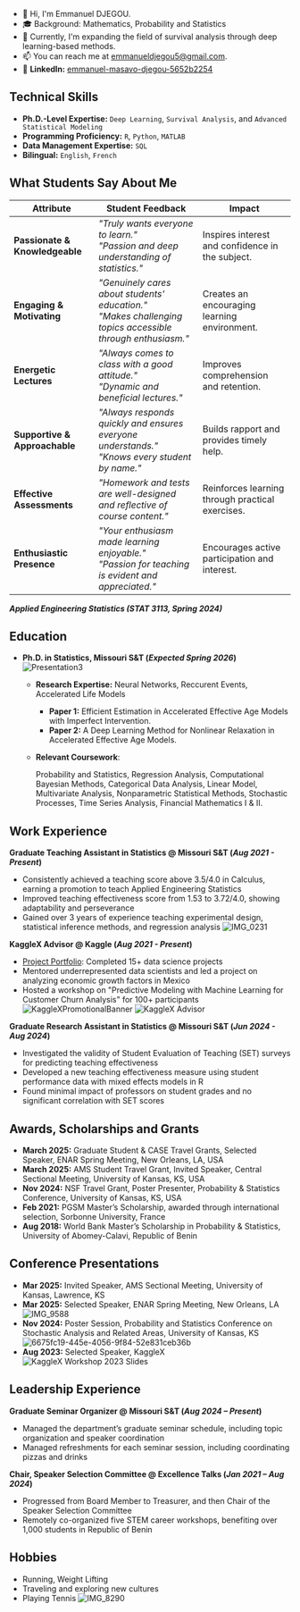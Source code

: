 - 👋 Hi, I'm Emmanuel DJEGOU.
- 🎓 Background: Mathematics, Probability and Statistics
- 💼 Currently, I'm expanding the field of survival analysis through deep learning-based methods.
- 📫 You can reach me at emmanueldjegou5@gmail.com.
- 🔗 **LinkedIn:** [emmanuel-masavo-djegou-5652b2254](https://www.linkedin.com/in/emmanuel-masavo-djegou-5652b2254)

## Technical Skills  
- **Ph.D.-Level Expertise:** `Deep Learning`, `Survival Analysis`, and `Advanced Statistical Modeling` 
- **Programming Proficiency:** `R`, `Python`, `MATLAB`  
- **Data Management Expertise:** `SQL`
- **Bilingual:** `English`, `French` 

## What Students Say About Me

| **Attribute**              | **Student Feedback**                                                                                             | **Impact**                                            |
|----------------------------|------------------------------------------------------------------------------------------------------------------|------------------------------------------------------|
| **Passionate & Knowledgeable** | *"Truly wants everyone to learn."*<br>*"Passion and deep understanding of statistics."*                            | Inspires interest and confidence in the subject.     |
| **Engaging & Motivating**  | *"Genuinely cares about students' education."*<br>*"Makes challenging topics accessible through enthusiasm."*       | Creates an encouraging learning environment.         |
| **Energetic Lectures**     | *"Always comes to class with a good attitude."*<br>*"Dynamic and beneficial lectures."*                             | Improves comprehension and retention.                |
| **Supportive & Approachable** | *"Always responds quickly and ensures everyone understands."*<br>*"Knows every student by name."*                   | Builds rapport and provides timely help.             |
| **Effective Assessments**  | *"Homework and tests are well-designed and reflective of course content."*                                        | Reinforces learning through practical exercises.     |
| **Enthusiastic Presence**  | *"Your enthusiasm made learning enjoyable."*<br>*"Passion for teaching is evident and appreciated."*               | Encourages active participation and interest.        |

**_Applied Engineering Statistics (STAT 3113, Spring 2024)_**
   

## Education

- **Ph.D. in Statistics, Missouri S&T (_Expected Spring 2026_)**
     ![Presentation3](https://github.com/user-attachments/assets/f781631a-a0ff-4e02-bf4b-570645f406ec)

   - **Research Expertise:** Neural Networks, Reccurent Events, Accelerated Life Models
      - **Paper 1:** Efficient Estimation in Accelerated Effective Age Models with Imperfect Intervention.
      - **Paper 2:** A Deep Learning Method for Nonlinear Relaxation in Accelerated Effective Age Models.

   - **Relevant Coursework**:

     Probability and Statistics, Regression Analysis, Computational Bayesian Methods, Categorical Data Analysis, Linear Model, Multivariate Analysis, Nonparametric Statistical Methods, Stochastic Processes, Time Series Analysis, Financial Mathematics I & II.

             		

## Work Experience

**Graduate Teaching Assistant in Statistics @ Missouri S&T (_Aug 2021 - Present_)**
- Consistently achieved a teaching score above 3.5/4.0 in Calculus, earning a promotion to teach Applied Engineering Statistics
- Improved teaching effectiveness score from 1.53 to 3.72/4.0, showing adaptability and perseverance
- Gained over 3 years of experience teaching experimental design, statistical inference methods, and regression analysis
  ![IMG_0231](https://github.com/user-attachments/assets/221c6262-5dfe-4d88-97df-8ffa124d4e9a)

**KaggleX Advisor @ Kaggle (_Aug 2021 - Present_)**
- [Project Portfolio](https://www.kaggle.com/emmanueldjegou): Completed 15+ data science projects
- Mentored underrepresented data scientists and led a project on analyzing economic growth factors in Mexico
- Hosted a workshop on "Predictive Modeling with Machine Learning for Customer Churn Analysis" for 100+ participants
  ![KaggleXPromotionalBanner](https://github.com/user-attachments/assets/8e9f946c-f6dd-4566-bb39-5284616cbe55)
  ![KaggleX Advisor](https://github.com/user-attachments/assets/44cd9ec3-0ff1-4e5d-9343-3337142cdc2a)


**Graduate Research Assistant in Statistics @ Missouri S&T (_Jun 2024 - Aug 2024_)**
- Investigated the validity of Student Evaluation of Teaching (SET) surveys for predicting teaching effectiveness
- Developed a new teaching effectiveness measure using student performance data with mixed effects models in R
- Found minimal impact of professors on student grades and no significant correlation with SET scores

## Awards, Scholarships and Grants
- **March 2025:** Graduate Student & CASE Travel Grants, Selected Speaker, ENAR Spring Meeting, New Orleans, LA, USA 	          	             
- **March 2025:** AMS Student Travel Grant, Invited Speaker, Central Sectional Meeting, University of Kansas, KS, USA 	                               
- **Nov 2024:** NSF Travel Grant, Poster Presenter, Probability & Statistics Conference, University of Kansas, KS, USA 			
- **Feb 2021:** PGSM Master’s Scholarship, awarded through international selection, Sorbonne University, France			 
- **Aug 2018:** World Bank Master’s Scholarship in Probability & Statistics, University of Abomey-Calavi, Republic of Benin 		

## Conference Presentations
- **Mar 2025:** Invited Speaker, AMS Sectional Meeting, University of Kansas, Lawrence, KS  
- **Mar 2025:** Selected Speaker, ENAR Spring Meeting, New Orleans, LA
   ![IMG_9588](https://github.com/user-attachments/assets/76546447-7aa8-4d76-b1f9-a6039c4229be)
- **Nov 2024:** Poster Session, Probability and Statistics Conference on Stochastic Analysis and Related Areas, University of Kansas, KS
  ![6675fc19-445e-4056-9f84-52e831ceb36b](https://github.com/user-attachments/assets/1ac30e7f-50c6-48ed-b20f-6b69bb9606be)
- **Aug 2023:** Selected Speaker, KaggleX
  ![KaggleX Workshop 2023 Slides](https://github.com/user-attachments/assets/273f8323-2301-4b23-b4d4-b37dd4455d3d)


## Leadership Experience

**Graduate Seminar Organizer @ Missouri S&T (_Aug 2024 – Present_)**  
- Managed the department’s graduate seminar schedule, including topic organization and speaker coordination
- Managed refreshments for each seminar session, including coordinating pizzas and drinks

**Chair, Speaker Selection Committee @ Excellence Talks (_Jan 2021 – Aug 2024_)**  
- Progressed from Board Member to Treasurer, and then Chair of the Speaker Selection Committee
- Remotely co-organized five STEM career workshops, benefiting over 1,000 students in Republic of Benin

## Hobbies
- Running, Weight Lifting
- Traveling and exploring new cultures
- Playing Tennis
  ![IMG_8290](https://github.com/user-attachments/assets/af3fcf8b-a4cc-434e-9551-692ed40a91e3)
  



